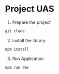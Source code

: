 # Project UAS

1. Prepare the project

```sh
git clone
```

2. Install the library

```sh
npm install
```

3. Run Application

```sh
npm run dev
```
